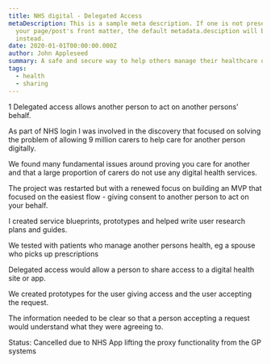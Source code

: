 ```yaml
---
title: NHS digital - Delegated Access
metaDescription: This is a sample meta description. If one is not present in
  your page/post's front matter, the default metadata.desciption will be used
  instead.
date: 2020-01-01T00:00:00.000Z
author: John Appleseed
summary: A safe and secure way to help others manage their healthcare online
tags:
  - health
  - sharing
---
```


1
Delegated access allows another person to act on another persons’ behalf.

As part of NHS login I was involved in the discovery that focused on solving the problem of allowing 9 million carers to help care for another person digitally.

We found many fundamental issues around proving you care for another and that a large proportion of carers do not use any digital health services.


The project was restarted but with a renewed focus on building an MVP that focused on the easiest flow - giving consent to another person to act on your behalf.

I created service blueprints, prototypes and helped write user research plans and guides.

We tested with patients who manage another persons health, eg a spouse who picks up prescriptions


Delegated access would allow a person to share access to a digital health site or app.

We created prototypes for the user giving access and the user accepting the request.

The information needed to be clear so that a person accepting a request would understand what they were agreeing to.

Status: Cancelled due to NHS App lifting the proxy functionality from the GP systems
